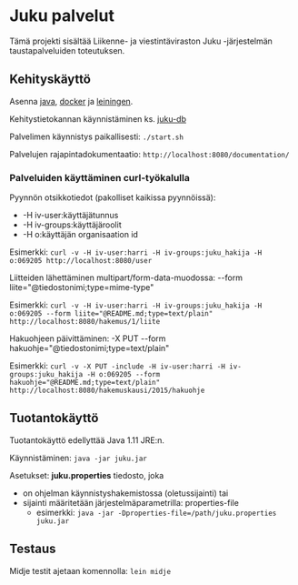 Juku palvelut
=============

Tämä projekti sisältää Liikenne- ja viestintäviraston Juku -järjestelmän taustapalveluiden toteutuksen.

Kehityskäyttö
-------------

Asenna [java][java], [docker][docker] ja [leiningen][leiningen].

Kehitystietokannan käynnistäminen ks. [juku-db](../juku-db)

Palvelimen käynnistys paikallisesti: `./start.sh`

Palvelujen rajapintadokumentaatio: `http://localhost:8080/documentation/`

### Palveluiden käyttäminen curl-työkalulla

Pyynnön otsikkotiedot (pakolliset kaikissa pyynnöissä):
* -H iv-user:käyttäjätunnus
* -H iv-groups:käyttäjäroolit
* -H o:käyttäjän organisaation id

Esimerkki: `curl -v -H iv-user:harri -H iv-groups:juku_hakija -H o:069205 http://localhost:8080/user`

Liitteiden lähettäminen multipart/form-data-muodossa: --form liite="@tiedostonimi;type=mime-type"

Esimerkki: `curl -v -H iv-user:harri -H iv-groups:juku_hakija -H o:069205 --form liite="@README.md;type=text/plain" http://localhost:8080/hakemus/1/liite`

Hakuohjeen päivittäminen: -X PUT --form hakuohje="@tiedostonimi;type=text/plain"

Esimerkki: `curl -v -X PUT -include -H iv-user:harri -H iv-groups:juku_hakija -H o:069205 --form hakuohje="@README.md;type=text/plain" http://localhost:8080/hakemuskausi/2015/hakuohje`

Tuotantokäyttö
--------------

Tuotantokäyttö edellyttää Java 1.11 JRE:n.

Käynnistäminen: `java -jar juku.jar`

Asetukset: **juku.properties** tiedosto, joka   
* on ohjelman käynnistyshakemistossa (oletussijainti) tai
* sijainti määritetään järjestelmäparametrilla: properties-file
  * esimerkki: `java -jar -Dproperties-file=/path/juku.properties juku.jar`

Testaus
-------

Midje testit ajetaan komennolla: `lein midje`

[leiningen]: http://leiningen.org
[java]: https://openjdk.java.net/
[docker]: https://www.docker.com/
